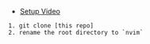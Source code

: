 - [Setup Video](https://www.youtube.com/watch?v=6pAG3BHurdM&ab_channel=JoseanMartinez)

```
1. git clone [this repo]
2. rename the root directory to `nvim`
```
